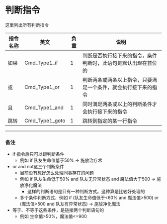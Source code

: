 # 判断指令
这里列出所有判断指令

|指令名称|英文|负重|说明|
|-|-|-|-|
|如果|Cmd_Type1_if|1|判断是否执行接下来的指令，条件判断时，此语句是默认出现在首位的|
|或|Cmd_Type1_or|1|判断两条或两条以上指令，只要满足一个条件，就会执行接下来的指令|
|且|Cmd_Type1_and|1|同时满足两条或以上的判断条件才会执行接下来的指令|
|跳转|Cmd_Type1_goto|1|跳转到指定的某一行指令|

---
### 备注
- if 指令后只可以跟判断条件
    - 例如 if 队友生命值低于50% -> 施放治疗术
- or and not这三个判断条件
    - 目前没有想好怎么处理同事存在的问题
    - 例如 if 队友生命低于50% and 队友无异常状态 and 魔法值大于500 -> 施放净化魔法
        - 这样的判断语句是只有一种判断方式。这种算是比较好处理的
    - 多个条件判断方式，例如 if (队友生命值低于<60% and 魔法值>500) or (魔法值>500 and 队友有异常状态) -> 施放净化魔法
- 等于、不等于这些条件，是链接两个判断语句的
    - 例如 生命值>50%，魔法值<=900